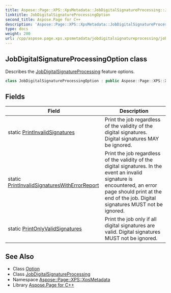 ```yaml
---
title: Aspose::Page::XPS::XpsMetadata::JobDigitalSignatureProcessing::JobDigitalSignatureProcessingOption class
linktitle: JobDigitalSignatureProcessingOption
second_title: Aspose.Page for C++
description: 'Aspose::Page::XPS::XpsMetadata::JobDigitalSignatureProcessing::JobDigitalSignatureProcessingOption class. Describes the JobDigitalSignatureProcessing feature options in C++.'
type: docs
weight: 200
url: /cpp/aspose.page.xps.xpsmetadata/jobdigitalsignatureprocessing/jobdigitalsignatureprocessingoption/
---
```

## JobDigitalSignatureProcessingOption class


Describes the [JobDigitalSignatureProcessing](../) feature options.

```cpp
class JobDigitalSignatureProcessingOption : public Aspose::Page::XPS::XpsMetadata::Option
```

## Fields

| Field | Description |
| --- | --- |
| static [PrintInvalidSignatures](./printinvalidsignatures/) | Print the job regardless of the validity of the digital signatures. Digital signatures MAY be ignored. |
| static [PrintInvalidSignaturesWithErrorReport](./printinvalidsignatureswitherrorreport/) | Print the job regardless of the validity of the digital signatures. In the event an invalid signature is encountered, an error page should print at the end of the job. Digital signatures MUST not be ignored. |
| static [PrintOnlyValidSignatures](./printonlyvalidsignatures/) | Print the job only if all digital signatures are valid. Digital signatures MUST not be ignored. |
## See Also

* Class [Option](../../option/)
* Class [JobDigitalSignatureProcessing](../)
* Namespace [Aspose::Page::XPS::XpsMetadata](../../)
* Library [Aspose.Page for C++](../../../)
